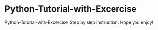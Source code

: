 # Python-Tutorial-with-Excercise
Python-Tutorial-with-Excercise. Step by step instruction. Hope you enjoy!
